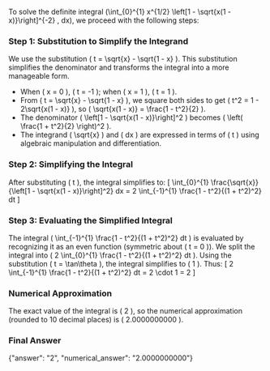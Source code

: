 
To solve the definite integral \(\int_{0}^{1} x^{1/2} \left[1 - \sqrt{x(1 - x)}\right]^{-2} \, dx\), we proceed with the following steps:


### Step 1: Substitution to Simplify the Integrand
We use the substitution \( t = \sqrt{x} - \sqrt{1 - x} \). This substitution simplifies the denominator and transforms the integral into a more manageable form. 

- When \( x = 0 \), \( t = -1 \); when \( x = 1 \), \( t = 1 \).
- From \( t = \sqrt{x} - \sqrt{1 - x} \), we square both sides to get \( t^2 = 1 - 2\sqrt{x(1 - x)} \), so \( \sqrt{x(1 - x)} = \frac{1 - t^2}{2} \).
- The denominator \( \left[1 - \sqrt{x(1 - x)}\right]^2 \) becomes \( \left( \frac{1 + t^2}{2} \right)^2 \).
- The integrand \( \sqrt{x} \) and \( dx \) are expressed in terms of \( t \) using algebraic manipulation and differentiation.


### Step 2: Simplifying the Integral
After substituting \( t \), the integral simplifies to:
\[
\int_{0}^{1} \frac{\sqrt{x}}{\left[1 - \sqrt{x(1 - x)}\right]^2} dx = 2 \int_{-1}^{1} \frac{1 - t^2}{(1 + t^2)^2} dt
\]

### Step 3: Evaluating the Simplified Integral
The integral \( \int_{-1}^{1} \frac{1 - t^2}{(1 + t^2)^2} dt \) is evaluated by recognizing it as an even function (symmetric about \( t = 0 \)). We split the integral into \( 2 \int_{0}^{1} \frac{1 - t^2}{(1 + t^2)^2} dt \). Using the substitution \( t = \tan\theta \), the integral simplifies to \( 1 \). Thus:
\[
2 \int_{-1}^{1} \frac{1 - t^2}{(1 + t^2)^2} dt = 2 \cdot 1 = 2
\]


### Numerical Approximation
The exact value of the integral is \( 2 \), so the numerical approximation (rounded to 10 decimal places) is \( 2.0000000000 \).


### Final Answer
{"answer": "2", "numerical_answer": "2.0000000000"}